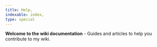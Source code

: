 ```yaml
---
title: Help,
indexable: index,
type: special
---
```


**Welcome to the wiki documentation** - Guides and articles to help you contribute to my wiki.